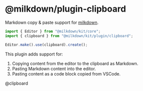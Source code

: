 # @milkdown/plugin-clipboard

Markdown copy & paste support for [milkdown](https://milkdown.dev/).

```typescript
import { Editor } from "@milkdown/kit/core";
import { clipboard } from "@milkdown/kit/plugin/clipboard";

Editor.make().use(clipboard).create();
```

This plugin adds support for:

1. Copying content from the editor to the clipboard as Markdown.
2. Pasting Markdown content into the editor.
3. Pasting content as a code block copied from VSCode.

@clipboard
